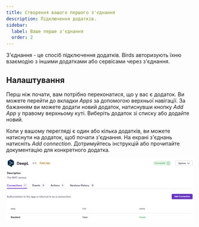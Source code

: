 ```yaml
---
title: Створення вашого першого з'єднання
description: Підключення додатків.
sidebar:
  label: Ваше перше з'єднання
  order: 2
---
```


З'єднання - це спосіб підключення додатків. Birds авторизують їхню взаємодію з іншими додатками або сервісами через з'єднання.

## Налаштування

Перш ніж почати, вам потрібно переконатися, що у вас є додаток. Ви можете перейти до вкладки _Apps_ за допомогою верхньої навігації. За бажанням ви можете додати новий додаток, натиснувши кнопку _Add App_ у правому верхньому куті. Виберіть додаток зі списку або додайте новий.

Коли у вашому перегляді є один або кілька додатків, ви можете натиснути на додаток, щоб почати з'єднання. На екрані з'єднань натисніть _Add connection_. Дотримуйтесь інструкцій або прочитайте документацію для конкретного додатка.

![connection](../../../../assets/docs/connection.png)